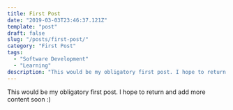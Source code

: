 ```yaml
---
title: First Post
date: "2019-03-03T23:46:37.121Z"
template: "post"
draft: false
slug: "/posts/first-post/"
category: "First Post"
tags:
  - "Software Development"
  - "Learning"
description: "This would be my obligatory first post. I hope to return and add more content soon."
---
```


This would be my obligatory first post. I hope to return and add more content soon :)